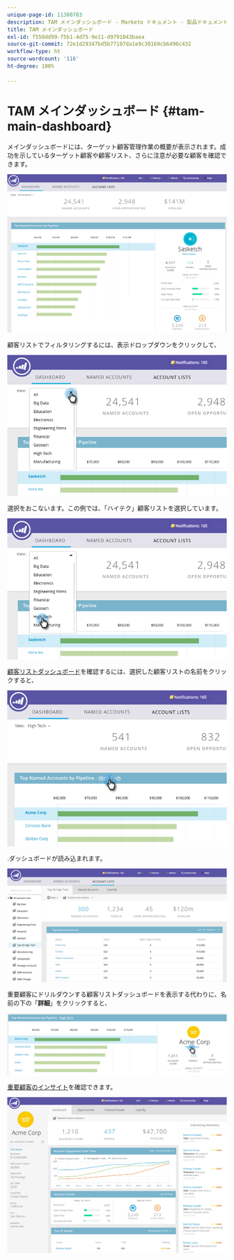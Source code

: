 ```yaml
---
unique-page-id: 11380783
description: TAM メインダッシュボード - Marketo ドキュメント - 製品ドキュメント
title: TAM メインダッシュボード
exl-id: f550dd99-f5b1-4d75-9e11-d9791043baea
source-git-commit: 72e1d29347bd5b77107da1e9c30169cb6490c432
workflow-type: ht
source-wordcount: '116'
ht-degree: 100%

---
```


# TAM メインダッシュボード {#tam-main-dashboard}

メインダッシュボードには、ターゲット顧客管理作業の概要が表示されます。成功を示しているターゲット顧客や顧客リスト、さらに注意が必要な顧客を確認できます。

![](assets/one.png)

顧客リストでフィルタリングするには、表示ドロップダウンをクリックして、

![](assets/two.png)

選択をおこないます。この例では、「ハイテク」顧客リストを選択しています。

![](assets/three.png)

[顧客リストダッシュボード](/help/marketo/product-docs/target-account-management/measure/account-list-insights.md#account-list-dashboard)を確認するには、選択した顧客リストの名前をクリックすると、

![](assets/four.png)

.ダッシュボードが読み込まれます。

![](assets/five.png)

重要顧客にドリルダウンする顧客リストダッシュボードを表示する代わりに、名前の下の「**詳細**」をクリックすると、

![](assets/six.png)

[重要顧客のインサイト](/help/marketo/product-docs/target-account-management/measure/named-account-insights.md)を確認できます。

![](assets/seven.png)
